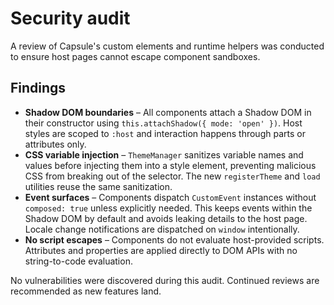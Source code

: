 # Security audit

A review of Capsule's custom elements and runtime helpers was conducted to ensure host pages cannot escape component sandboxes.

## Findings

- **Shadow DOM boundaries** – All components attach a Shadow DOM in their constructor using `this.attachShadow({ mode: 'open' })`. Host styles are scoped to `:host` and interaction happens through parts or attributes only.
- **CSS variable injection** – `ThemeManager` sanitizes variable names and values before injecting them into a style element, preventing malicious CSS from breaking out of the selector. The new `registerTheme` and `load` utilities reuse the same sanitization.
- **Event surfaces** – Components dispatch `CustomEvent` instances without `composed: true` unless explicitly needed. This keeps events within the Shadow DOM by default and avoids leaking details to the host page. Locale change notifications are dispatched on `window` intentionally.
- **No script escapes** – Components do not evaluate host-provided scripts. Attributes and properties are applied directly to DOM APIs with no string-to-code evaluation.

No vulnerabilities were discovered during this audit. Continued reviews are recommended as new features land.
